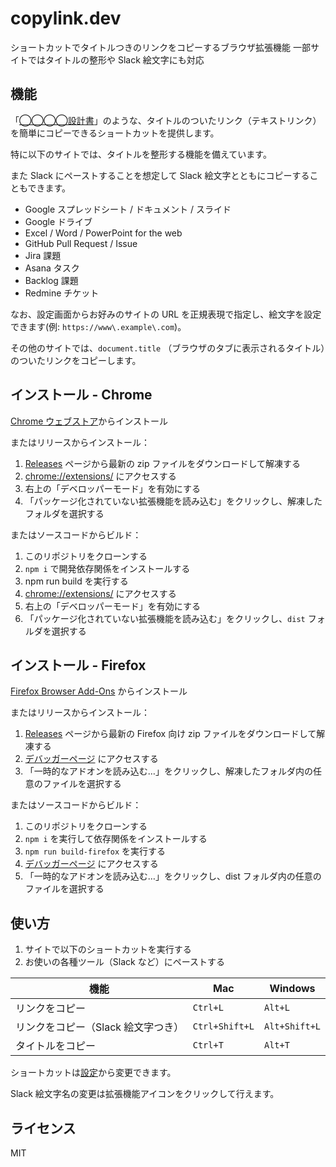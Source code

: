 # copylink.dev
ショートカットでタイトルつきのリンクをコピーするブラウザ拡張機能
一部サイトではタイトルの整形や Slack 絵文字にも対応

## 機能
「[◯◯◯◯設計書](https://example.com)」のような、タイトルのついたリンク（テキストリンク）を簡単にコピーできるショートカットを提供します。

特に以下のサイトでは、タイトルを整形する機能を備えています。

また Slack にペーストすることを想定して Slack 絵文字とともにコピーすることもできます。
- Google スプレッドシート / ドキュメント / スライド
- Google ドライブ
- Excel / Word / PowerPoint for the web
- GitHub Pull Request / Issue
- Jira 課題
- Asana タスク
- Backlog 課題
- Redmine チケット

なお、設定画面からお好みのサイトの URL を正規表現で指定し、絵文字を設定できます(例: `https://www\.example\.com`)。

その他のサイトでは、`document.title` （ブラウザのタブに表示されるタイトル）のついたリンクをコピーします。

## インストール - Chrome
[Chrome ウェブストア](https://chromewebstore.google.com/detail/copylinkdev/ohkebnhdjdgmfnhcmdpkdfddongdjadp)からインストール

またはリリースからインストール：
1. [Releases](https://github.com/wintorse/copylink-dev/releases/latest) ページから最新の zip ファイルをダウンロードして解凍する 
2. [chrome://extensions/](chrome://extensions/) にアクセスする
3. 右上の「デベロッパーモード」を有効にする
4. 「パッケージ化されていない拡張機能を読み込む」をクリックし、解凍したフォルダを選択する

またはソースコードからビルド：
1. このリポジトリをクローンする
2. `npm i` で開発依存関係をインストールする
3. npm run build を実行する
4. [chrome://extensions/](chrome://extensions/) にアクセスする
5. 右上の「デベロッパーモード」を有効にする
6. 「パッケージ化されていない拡張機能を読み込む」をクリックし、`dist` フォルダを選択する

## インストール - Firefox
[Firefox Browser Add-Ons](https://addons.mozilla.org/firefox/addon/copylink-dev/) からインストール

またはリリースからインストール：
1. [Releases](https://github.com/wintorse/copylink-dev/releases/latest) ページから最新の Firefox 向け zip ファイルをダウンロードして解凍する
2. [デバッガーページ](about:debugging#/runtime/this-firefox) にアクセスする
3. 「一時的なアドオンを読み込む…」をクリックし、解凍したフォルダ内の任意のファイルを選択する

またはソースコードからビルド：
1. このリポジトリをクローンする
2. `npm i` を実行して依存関係をインストールする
3. `npm run build-firefox` を実行する
4. [デバッガーページ](about:debugging#/runtime/this-firefox) にアクセスする
5. 「一時的なアドオンを読み込む…」をクリックし、dist フォルダ内の任意のファイルを選択する

## 使い方
1. サイトで以下のショートカットを実行する
2. お使いの各種ツール（Slack など）にペーストする

| 機能                            | Mac             | Windows        |
|--------------------------------|-----------------|----------------|
| リンクをコピー                   | `Ctrl+L`        | `Alt+L`        |
| リンクをコピー（Slack 絵文字つき） | `Ctrl+Shift+L`  | `Alt+Shift+L`  |
| タイトルをコピー                  | `Ctrl+T`        | `Alt+T`        |

ショートカットは[設定](chrome://extensions/shortcuts)から変更できます。

Slack 絵文字名の変更は拡張機能アイコンをクリックして行えます。

## ライセンス
MIT
